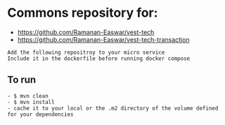 # Commons repository for:
- https://github.com/Ramanan-Easwar/vest-tech 
- https://github.com/Ramanan-Easwar/vest-tech-transaction 


```
Add the following repositroy to your micro service
Include it in the dockerfile before running docker compose 
```

## To run
```
- $ mvn clean 
- $ mvn install
- cache it to your local or the .m2 directory of the volume defined for your dependencies
```
 